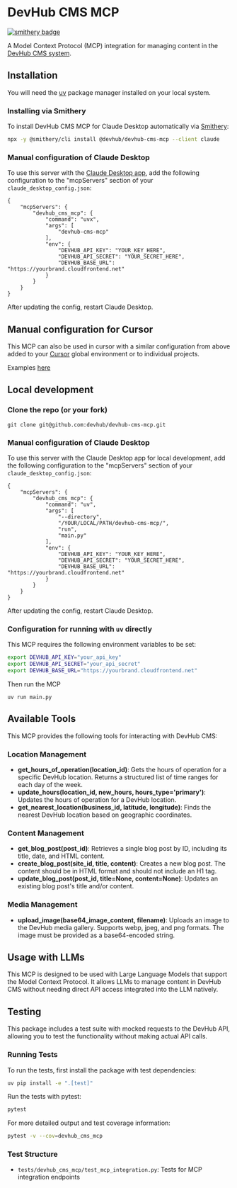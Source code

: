 # DevHub CMS MCP

[![smithery badge](https://smithery.ai/badge/@devhub/devhub-cms-mcp)](https://smithery.ai/server/@devhub/devhub-cms-mcp)

A Model Context Protocol (MCP) integration for managing content in the [DevHub CMS system](https://www.devhub.com/).

## Installation

You will need the [uv](https://github.com/astral-sh/uv) package manager installed on your local system.

### Installing via Smithery

To install DevHub CMS MCP for Claude Desktop automatically via [Smithery](https://smithery.ai/server/@devhub/devhub-cms-mcp):

```bash
npx -y @smithery/cli install @devhub/devhub-cms-mcp --client claude
```

### Manual configuration of Claude Desktop

To use this server with the [Claude Desktop app](https://claude.ai/download), add the following configuration to the "mcpServers" section of your `claude_desktop_config.json`:

```
{
    "mcpServers": {
        "devhub_cms_mcp": {
            "command": "uvx",
            "args": [
                "devhub-cms-mcp"
            ],
            "env": {
                "DEVHUB_API_KEY": "YOUR_KEY_HERE",
                "DEVHUB_API_SECRET": "YOUR_SECRET_HERE",
                "DEVHUB_BASE_URL": "https://yourbrand.cloudfrontend.net"
            }
        }
    }
}
```

After updating the config, restart Claude Desktop.

## Manual configuration for Cursor

This MCP can also be used in cursor with a similar configuration from above added to your [Cursor](https://www.cursor.com/) global environment or to individual projects.

Examples [here](https://docs.cursor.com/context/model-context-protocol#configuring-mcp-servers)

## Local development

### Clone the repo (or your fork)

```
git clone git@github.com:devhub/devhub-cms-mcp.git
```

### Manual configuration of Claude Desktop

To use this server with the Claude Desktop app for local development, add the following configuration to the "mcpServers" section of your `claude_desktop_config.json`:

```
{
    "mcpServers": {
        "devhub_cms_mcp": {
            "command": "uv",
            "args": [
                "--directory",
                "/YOUR/LOCAL/PATH/devhub-cms-mcp/",
                "run",
                "main.py"
            ],
            "env": {
                "DEVHUB_API_KEY": "YOUR_KEY_HERE",
                "DEVHUB_API_SECRET": "YOUR_SECRET_HERE",
                "DEVHUB_BASE_URL": "https://yourbrand.cloudfrontend.net"
            }
        }
    }
}
```

After updating the config, restart Claude Desktop.

### Configuration for running with `uv` directly

This MCP requires the following environment variables to be set:

```bash
export DEVHUB_API_KEY="your_api_key"
export DEVHUB_API_SECRET="your_api_secret"
export DEVHUB_BASE_URL="https://yourbrand.cloudfrontend.net"
```

Then run the MCP

```
uv run main.py
```

## Available Tools

This MCP provides the following tools for interacting with DevHub CMS:

### Location Management

- **get_hours_of_operation(location_id)**: Gets the hours of operation for a specific DevHub location. Returns a structured list of time ranges for each day of the week.
- **update_hours(location_id, new_hours, hours_type='primary')**: Updates the hours of operation for a DevHub location.
- **get_nearest_location(business_id, latitude, longitude)**: Finds the nearest DevHub location based on geographic coordinates.

### Content Management

- **get_blog_post(post_id)**: Retrieves a single blog post by ID, including its title, date, and HTML content.
- **create_blog_post(site_id, title, content)**: Creates a new blog post. The content should be in HTML format and should not include an H1 tag.
- **update_blog_post(post_id, title=None, content=None)**: Updates an existing blog post's title and/or content.

### Media Management

- **upload_image(base64_image_content, filename)**: Uploads an image to the DevHub media gallery. Supports webp, jpeg, and png formats. The image must be provided as a base64-encoded string.

## Usage with LLMs

This MCP is designed to be used with Large Language Models that support the Model Context Protocol. It allows LLMs to manage content in DevHub CMS without needing direct API access integrated into the LLM natively.

## Testing

This package includes a test suite with mocked requests to the DevHub API, allowing you to test the functionality without making actual API calls.

### Running Tests

To run the tests, first install the package with test dependencies:

```bash
uv pip install -e ".[test]"
```

Run the tests with pytest:

```bash
pytest
```

For more detailed output and test coverage information:

```bash
pytest -v --cov=devhub_cms_mcp
```

### Test Structure

- `tests/devhub_cms_mcp/test_mcp_integration.py`: Tests for MCP integration endpoints
